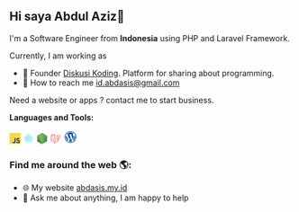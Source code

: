 ## Hi saya Abdul Aziz👋

I'm a Software Engineer from **Indonesia** using PHP and Laravel Framework.

Currently, I am working as
- 🔭 Founder [Diskusi Koding](https://diskusikoding.com). Platform for sharing about programming.
- 📧 How to reach me [id.abdasis@gmail.com](mailto:id.abdasis@gmail.com)

Need a website or apps ? contact me to start business. 

**Languages and Tools:**  

<code><img height="20" src="https://raw.githubusercontent.com/github/explore/80688e429a7d4ef2fca1e82350fe8e3517d3494d/topics/javascript/javascript.png"></code>
<code><img height="20" src="https://raw.githubusercontent.com/github/explore/80688e429a7d4ef2fca1e82350fe8e3517d3494d/topics/react/react.png"></code>
<code><img height="20" src="https://raw.githubusercontent.com/github/explore/80688e429a7d4ef2fca1e82350fe8e3517d3494d/topics/nodejs/nodejs.png"></code>
<code><img height="20" src="https://raw.githubusercontent.com/github/explore/80688e429a7d4ef2fca1e82350fe8e3517d3494d/topics/laravel/laravel.png"></code>
<code><img height="25" src="https://raw.githubusercontent.com/abdasis/abdasis/master/svg/icons8-wordpress-144.png"></code>
### Find me around the web 🌎:
- 🌐 My website [abdasis.my.id](https://abdasis.my.id)
- 💬 Ask me about anything, I am happy to help
